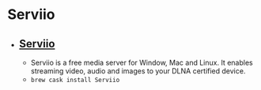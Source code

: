 # Serviio
- [Serviio](https://serviio.org/)
  -   
  - Serviio is a free media server for Window, Mac and Linux. It enables streaming video, audio and images to your DLNA certified device.
  - `brew cask install Serviio`
